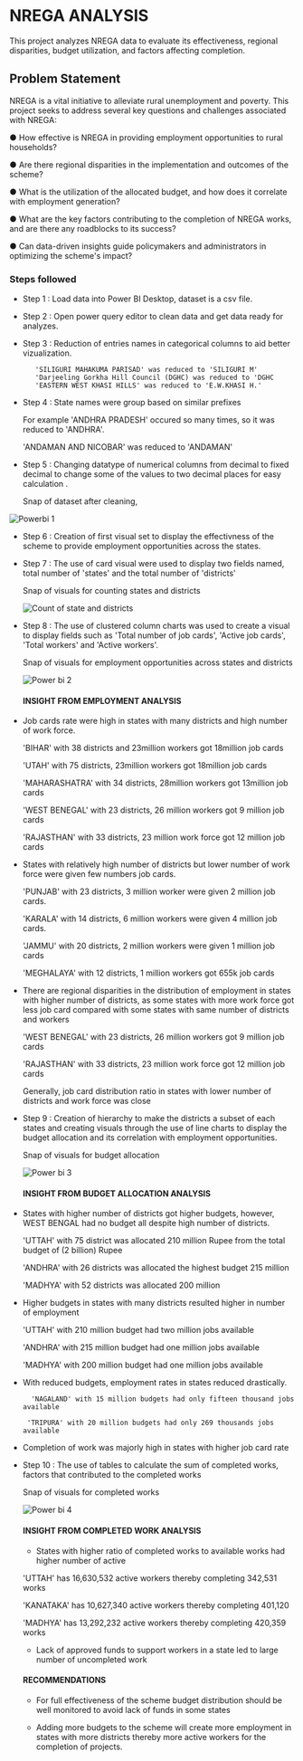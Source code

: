 # NREGA ANALYSIS

This project analyzes NREGA data to evaluate its effectiveness, regional disparities, budget utilization, and factors affecting completion.

## Problem Statement

NREGA is a vital initiative to alleviate rural unemployment and poverty. This project seeks to address 
several key questions and challenges associated with NREGA:

● How effective is NREGA in providing employment opportunities to rural households?

● Are there regional disparities in the implementation and outcomes of the scheme?

● What is the utilization of the allocated budget, and how does it correlate with 
employment generation?

● What are the key factors contributing to the completion of NREGA works, and are there 
any roadblocks to its success?

● Can data-driven insights guide policymakers and administrators in optimizing the 
scheme's impact?

### Steps followed 

- Step 1 : Load data into Power BI Desktop, dataset is a csv file.

- Step 2 : Open power query editor to clean data and get data ready for analyzes.

- Step 3 : Reduction of entries names in categorical columns to aid better vizualization.
  
         'SILIGURI MAHAKUMA PARISAD' was reduced to 'SILIGURI M'
         'Darjeeling Gorkha Hill Council (DGHC) was reduced to 'DGHC
         'EASTERN WEST KHASI HILLS' was reduced to 'E.W.KHASI H.'
        
- Step 4 : State names were group based on similar prefixes
  
     For example 'ANDHRA PRADESH' occured so many times, so it was reduced to 'ANDHRA'.
  
     'ANDAMAN AND NICOBAR' was reduced to 'ANDAMAN'
  
- Step 5 : Changing datatype of numerical columns from decimal to fixed decimal to change some of the values to two decimal places for easy calculation .

  Snap of dataset after cleaning,

![Powerbi 1](https://github.com/daodu-tobi/Nrega-Analysis--Power-Bi/assets/145832039/c2b9e08d-6587-432d-9732-65987958befa)

- Step 6 : Creation of first visual set to display the effectivness of the scheme to provide employment opportunities across the states.

- Step 7 : The use of card visual were used to display two fields named, total number of 'states' and the total number of 'districts'

  Snap of visuals for counting states and districts

  ![Count of state and districts](https://github.com/daodu-tobi/Nrega-Analysis--Power-Bi/assets/145832039/c0da95aa-98ac-4bac-bc90-2f9997b53b70)

   
- Step 8 : The use of clustered column charts was used to create a visual to display fields such as 'Total number of job cards', 'Active job cards', 'Total workers' and 'Active workers'.

   Snap of visuals for employment opportunities across states and districts

   ![Power bi 2](https://github.com/daodu-tobi/Nrega-Analysis--Power-Bi/assets/145832039/6ff65698-305c-4e0f-994f-bcf4d1a420ad)

   #### INSIGHT FROM EMPLOYMENT ANALYSIS 

- Job cards rate were high in states with many districts and high number of work force.

   'BIHAR' with 38 districts and 23million workers got 18million job cards

   'UTAH' with 75 districts, 23million workers got 18million job cards

   'MAHARASHATRA' with 34 districts, 28million workers got 13million job cards

   'WEST BENEGAL' with 23 districts, 26 million workers got  9 million job cards

   'RAJASTHAN' with 33 districts, 23 million work force got 12 million job cards

- States with relatively high number of districts but lower number of work force were given few numbers job cards.

  'PUNJAB' with 23 districts, 3 million worker were given 2 million job cards.

  'KARALA' with 14 districts, 6 million workers were given 4 million job cards.

  'JAMMU' with 20 districts, 2 million workers were given 1 million job cards

  'MEGHALAYA' with 12 districts, 1 million workers got 655k job cards
 
- There are regional disparities in the distribution of employment in states with higher number of districts, as some states with more work force got less job card compared with some states with same number of districts and workers
    
  'WEST BENEGAL' with 23 districts, 26 million workers got  9 million job cards

  'RAJASTHAN' with 33 districts, 23 million work force got 12 million job cards

  Generally, job card distribution ratio in states with lower number of districts and work force was close

- Step 9 : Creation of hierarchy to make the districts a subset of each states and creating visuals through the use of line charts to display the budget allocation and its correlation with employment opportunities.

  Snap of visuals for budget allocation

  ![Power bi 3](https://github.com/daodu-tobi/Nrega-Analysis--Power-Bi/assets/145832039/23676f71-6b81-48b2-a885-c0c5f1612af4)

   #### INSIGHT FROM BUDGET ALLOCATION ANALYSIS
   
 - States with higher number of districts got higher budgets, however, WEST BENGAL had no budget all despite high number of districts.

      'UTTAH' with 75 district was allocated 210 million Rupee  from the total budget of (2 billion) Rupee 

      'ANDHRA' with 26 districts was allocated the highest budget 215 million

      'MADHYA' with 52 districts was allocated 200 million

 - Higher budgets in states with many districts resulted higher in number of employment

      'UTTAH' with 210 million budget had two million jobs available

      'ANDHRA' with 215 million budget had one million jobs available

      'MADHYA' with 200 million budget had one million jobs available

- With reduced budgets, employment rates in states reduced drastically.

        'NAGALAND' with 15 million budgets had only fifteen thousand jobs available
   
       'TRIPURA' with 20 million budgets had only 269 thousands jobs available

 - Completion of work was majorly high in states with higher job card rate
    

- Step 10 : The use of tables to calculate the sum of completed works, factors that contributed to the completed works
   
   Snap of visuals for completed works

   ![Power bi 4](https://github.com/daodu-tobi/Nrega-Analysis--Power-Bi/assets/145832039/17452cb4-3b3f-4bab-a8a3-557aced91ada)
  

   #### INSIGHT FROM COMPLETED WORK ANALYSIS

  - States with higher ratio of completed works to available works had higher number of active
 
  'UTTAH' has 16,630,532 active workers thereby completing 342,531 works

  'KANATAKA' has 10,627,340 active workers thereby completing 401,120

  'MADHYA' has 13,292,232 active workers thereby completing 420,359 works
  
  - Lack of approved funds to support workers in a state led to large number of uncompleted work



  #### RECOMMENDATIONS

  - For full effectiveness of the scheme budget distribution should be well monitored to avoid lack of funds in some states

  - Adding more budgets to the scheme will create more employment in states with more districts thereby more active workers for the completion of projects.

